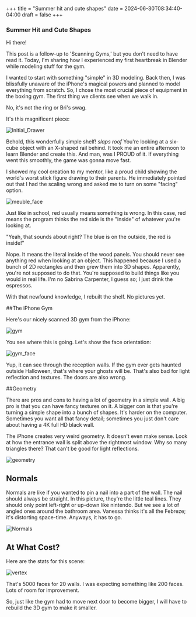 +++
title = "Summer hit and cute shapes"
date = 2024-06-30T08:34:40-04:00
draft = false
+++

### Summer Hit and Cute Shapes

Hi there!

This post is a follow-up to 'Scanning Gyms,' but you don't need to have read it. Today, I'm sharing how I experienced my first heartbreak in Blender while modeling stuff for the gym.

I wanted to start with something "simple" in 3D modeling. Back then, I was blissfully unaware of the iPhone's magical powers and planned to model everything from scratch. So, I chose the most crucial piece of equipment in the boxing gym. The first thing we clients see when we walk in.

No, it's not the ring or Bri's swag.

It's this magnificent piece:

![Initial_Drawer](/initial_meuble.png)

Behold, this wonderfully simple shelf! *slaps roof* You're looking at a six-cube object with an X-shaped rail behind. It took me an entire afternoon to learn Blender and create this. And man, was I PROUD of it. If everything went this smoothly, the game was gonna move fast.

I showed my cool creation to my mentor, like a proud child showing the world's worst stick figure drawing to their parents.
He immediately pointed out that I had the scaling wrong and asked me to turn on some "facing" option.

![meuble_face](/meuble_face.png)

Just like in school, red usually means something is wrong. In this case, red means the program thinks the red side is the "inside" of whatever you're looking at.

"Yeah, that sounds about right? The blue is on the outside, the red is inside!"

Nope. It means the literal inside of the wood panels. You should never see anything red when looking at an object. This happened because I used a bunch of 2D rectangles and then grew them into 3D shapes. Apparently, you're not supposed to do that. You're supposed to build things like you would in real life. I'm no Sabrina Carpenter, I guess so; I just drink the espressos.

With that newfound knowledge, I rebuilt the shelf. No pictures yet.

##The iPhone Gym

Here's our nicely scanned 3D gym from the iPhone:

![gym](/gym.png)

You see where this is going. Let's show the face orientation:

![gym_face](/gym_face.png)

Yup, it can see through the reception walls. If the gym ever gets haunted outside Halloween, that's where your ghosts will be. That's also bad for light reflection and textures. The doors are also wrong.

##Geometry

There are pros and cons to having a lot of geometry in a simple wall. A big pro is that you can have fancy textures on it. A bigger con is that you're turning a simple shape into a bunch of shapes. It's harder on the computer. Sometimes you want all that fancy detail; sometimes you just don't care about having a 4K full HD black wall.

The iPhone creates very weird geometry. It doesn't even make sense. Look at how the entrance wall is split above the rightmost window. Why so many triangles there? That can't be good for light reflections.

![geometry](/geometry.png)

## Normals

Normals are like if you wanted to pin a nail into a part of the wall. The nail should always be straight. In this picture, they're the little teal lines. They should only point left-right or up-down like nintendo. But we see a lot of angled ones around the bathroom area. Vanessa thinks it's all the Febreze; it's distorting space-time. Anyways, it has to go.

![Normals](/normals.png)

## At What Cost?

Here are the stats for this scene:

![vertex](/vertex.png)

That's 5000 faces for 20 walls. I was expecting something like 200 faces. Lots of room for improvement.

So, just like the gym had to move next door to become bigger, I will have to rebuild the 3D gym to make it smaller.